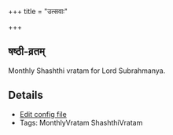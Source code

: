 +++
title = "उत्सवाः"

+++
## षष्ठी-व्रतम्

Monthly Shashthi vratam for Lord Subrahmanya.

## Details
- [Edit config file](https://github.com/sanskrit-coders/adyatithi/tree/master/devatA/kaumAra/description_only/SaSThI-vratam.toml)
- Tags: MonthlyVratam ShashthiVratam

